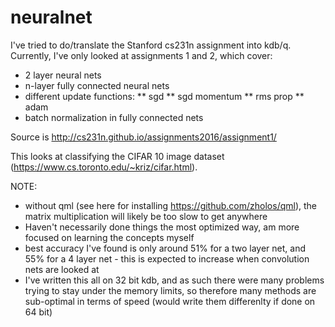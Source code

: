 # neuralnet
I've tried to do/translate the Stanford cs231n assignment into kdb/q. Currently, I've only looked at assignments 1 and 2, which cover:
* 2 layer neural nets
* n-layer fully connected neural nets
* different update functions:
  ** sgd
  ** sgd momentum
  ** rms prop
  ** adam 
* batch normalization in fully connected nets

Source is http://cs231n.github.io/assignments2016/assignment1/ 

This looks at classifying the CIFAR 10 image dataset (https://www.cs.toronto.edu/~kriz/cifar.html). 

NOTE: 
* without qml (see here for installing https://github.com/zholos/qml), the matrix multiplication will likely be too slow to get anywhere
* Haven't necessarily done things the most optimized way, am more focused on learning the concepts myself
* best accuracy I've found is only around 51% for a two layer net, and 55% for a 4 layer net - this is expected to increase when convolution nets are looked at
* I've written this all on 32 bit kdb, and as such there were many problems trying to stay under the memory limits, so therefore many methods are sub-optimal in terms of speed (would write them differenlty if done on 64 bit)
